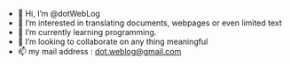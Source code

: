 - 👋 Hi, I’m @dotWebLog
- 👀 I’m interested in translating documents, webpages or even limited text
- 🌱 I’m currently learning programming.
- 💞️ I’m looking to collaborate on any thing meaningful 
- 📫 my mail address : dot.weblog@gmail.com
